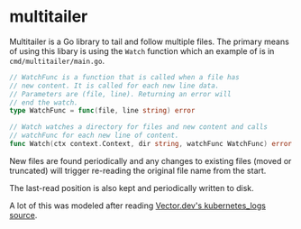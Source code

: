 # multitailer

Multitailer is a Go library to tail and follow multiple files. The primary means of using
this libary is using the `Watch` function which an example of is in `cmd/multitailer/main.go`.

```go
// WatchFunc is a function that is called when a file has
// new content. It is called for each new line data.
// Parameters are (file, line). Returning an error will
// end the watch.
type WatchFunc = func(file, line string) error

// Watch watches a directory for files and new content and calls
// watchFunc for each new line of content.
func Watch(ctx context.Context, dir string, watchFunc WatchFunc) error
```

New files are found periodically and any changes to existing files (moved or truncated) will trigger re-reading the original file name from the start.

The last-read position is also kept and periodically written to disk.

A lot of this was modeled after reading [Vector.dev's kubernetes_logs source](https://github.com/vectordotdev/vector/blob/ab459399a7ca58c088dfbd30dd6c08f5799c929e/src/sources/kubernetes_logs/mod.rs#L825-L838).
